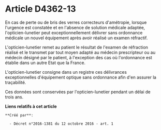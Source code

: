 # Article D4362-13

En cas de perte ou de bris des verres correcteurs d'amétropie, lorsque l'urgence est constatée et en l'absence de solution
médicale adaptée, l'opticien-lunetier peut exceptionnellement délivrer sans ordonnance médicale un nouvel équipement après
avoir réalisé un examen réfractif. 

L'opticien-lunetier remet au patient le résultat de l'examen de réfraction réalisé et le transmet par tout moyen adapté au
médecin prescripteur ou au médecin désigné par le patient, à l'exception des cas où l'ordonnance est établie dans un autre
Etat que la France. 

L'opticien-lunetier consigne dans un registre ces délivrances exceptionnelles d'équipement optique sans ordonnance afin d'en
assurer la traçabilité. 

Ces données sont conservées par l'opticien-lunetier pendant un délai de trois ans.

**Liens relatifs à cet article**

	**Créé par**:

	  - Décret n°2016-1381 du 12 octobre 2016 - art. 1
